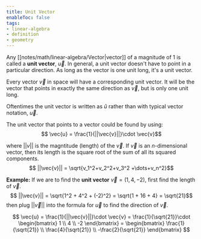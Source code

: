 ```yaml
---
title: Unit Vector
enableToc: false
tags: 
- linear-algebra
- definition
- geometry
---
```

Any [[notes/math/linear-algebra/Vector|vector]] of a magnitude of $1$ is called a **unit vector**, $\overrightarrow{u}$. In general, a unit vector doesn't have to point in a particular direction. As long as the vector is one unit long, it's a unit vector.

Every vector $\overrightarrow{v}$ in space will have a corresponding unit vector. It will be the vector that points in exactly the same direction as $\overrightarrow{v}$, but is only one unit long.

Oftentimes the unit vector is written as $\hat{u}$ rather than with typical vector notation, $\vec{u}$.

The unit vector that points to a vector could be found by using:
$$
\vec{u} = \frac{1}{||\vec{v}||}\cdot \vec{v}$$

where $||v||$ is the magntitude (length) of the $\vec{v}$. If $\vec{v}$ is an $n$-dimensional vector, then its length is the square root of the sum of all its squared components.
$$
||\vec{v}|| = \sqrt{v_1^2+v_2^2+v_3^2 +\dots+v_n^2}$$

**Example:** If we are to find the **unit vector** $\vec{v} = (1, 4, -2)$, first find the length of $\vec{v}$.
$$
||\vec{v}|| = \sqrt{1^2 + 4^2 + (-2)^2} = \sqrt{1 + 16 + 4} = \sqrt{21}$$
then plug $||\vec{v}||$ into the formula for $\vec{u}$ to find the direction of $\vec{v}$.

$$
\vec{u} = \frac{1}{||\vec{v}||}\cdot \vec{v} = \frac{1}{\sqrt{21}}\cdot \begin{bmatrix} 1 \\ 4 \\ -2 \end{bmatrix} = \begin{bmatrix} \frac{1}{\sqrt{21}} \\ \frac{4}{\sqrt{21}} \\ -\frac{2}{\sqrt{21}} \end{bmatrix}
$$